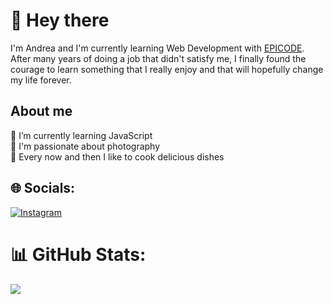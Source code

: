 # 👋 Hey there
I'm Andrea and I'm currently learning Web Development with [EPICODE](https://epicode.com/it/). After many years of doing a job that didn't satisfy me, I finally found the courage to learn something that I really enjoy and that will hopefully change my life forever.

## About me
🌱 I’m currently learning JavaScript<br>📸 I'm passionate about photography<br>🍳 Every now and then I like to cook delicious dishes

## 🌐 Socials:
[![Instagram](https://img.shields.io/badge/Instagram-%23E4405F.svg?logo=Instagram&logoColor=white)](https://instagram.com/andr_jpeg) 

# 📊 GitHub Stats:
![](https://github-readme-stats.vercel.app/api/top-langs/?username=samspi-tech&theme=dark&hide_border=false&include_all_commits=false&count_private=false&layout=compact)

<!-- Proudly created with GPRM ( https://gprm.itsvg.in ) -->
